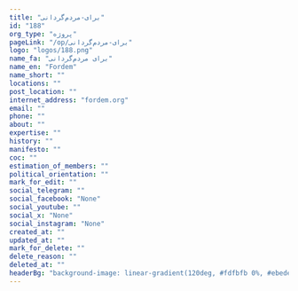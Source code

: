 ```yaml
---
title: "برای-مردم‌گردانی"
id: "188"
org_type: "پروژه"
pageLink: "/op/برای-مردم‌گردانی"
logo: "logos/188.png"
name_fa: "برای مردم‌گردانی"
name_en: "Fordem"
name_short: ""
locations: ""
post_location: ""
internet_address: "fordem.org"
email: ""
phone: ""
about: ""
expertise: ""
history: ""
manifesto: ""
coc: ""
estimation_of_members: ""
political_orientation: ""
mark_for_edit: ""
social_telegram: ""
social_facebook: "None"
social_youtube: ""
social_x: "None"
social_instagram: "None"
created_at: ""
updated_at: ""
mark_for_delete: ""
delete_reason: ""
deleted_at: ""
headerBg: "background-image: linear-gradient(120deg, #fdfbfb 0%, #ebedee 100%);"
---
```

